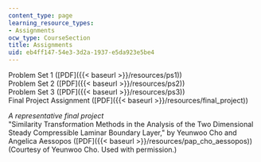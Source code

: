 ```yaml
---
content_type: page
learning_resource_types:
- Assignments
ocw_type: CourseSection
title: Assignments
uid: eb4ff147-54e3-3d2a-1937-e5da923e5be4
---
```


Problem Set 1 ([PDF]({{< baseurl >}}/resources/ps1))  
Problem Set 2 ([PDF]({{< baseurl >}}/resources/ps2))  
Problem Set 3 ([PDF]({{< baseurl >}}/resources/ps3))  
Final Project Assignment ([PDF]({{< baseurl >}}/resources/final_project))

_A representative final project_  
"Similarity Transformation Methods in the Analysis of the Two Dimensional Steady Compressible Laminar Boundary Layer," by Yeunwoo Cho and Angelica Aessopos ([PDF]({{< baseurl >}}/resources/pap_cho_aessopos)) (Courtesy of Yeunwoo Cho. Used with permission.)